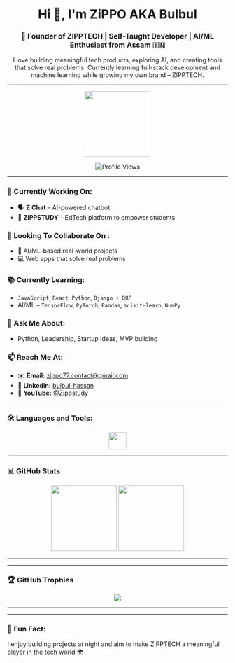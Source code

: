 <h1 align="center">Hi 👋, I'm ZiPPO AKA Bulbul</h1>
<h3 align="center">🚀 Founder of ZIPPTECH | Self-Taught Developer | AI/ML Enthusiast from Assam 🇮🇳</h3>

<p align="center">I love building meaningful tech products, exploring AI, and creating tools that solve real problems. Currently learning full-stack development and machine learning while growing my own brand – ZIPPTECH.</p>
 
---

<div align="center">
  <img height="150" src="https://media.giphy.com/media/M9gbBd9nbDrOTu1Mqx/giphy.gif"  />
</div>

<p align="center">
  <img src="https://komarev.com/ghpvc/?username=zippo7777&label=Profile%20views&color=0e75b6&style=flat" alt="Profile Views" />
</p>

---

### 🧠 Currently Working On:
- 🗣️ **Z Chat** – AI-powered chatbot  
- 📘 **ZIPPSTUDY** – EdTech platform to empower students

### 🤝 Looking To Collaborate On :
- 🔬 AI/ML-based real-world projects  
- 💻 Web apps that solve real problems

### 📚 Currently Learning:
- `JavaScript`, `React`, `Python`, `Django + DRF`  
- AI/ML – `TensorFlow`, `PyTorch`, `Pandas`, `scikit-learn`, `NumPy`

### 💬 Ask Me About:
- Python, Leadership, Startup Ideas, MVP building

### 📫 Reach Me At:
- ✉️ **Email:** zippo77.contact@gmail.com  
- 🔗 **LinkedIn:** [bulbul-hassan](https://www.linkedin.com/in/bulbul-hassan-896705323/)  
- 🎥 **YouTube:** [@Zippstudy](https://www.youtube.com/@Zippstudy)

---

### 🛠️ Languages and Tools:

<div align="center">
  <img src="https://skillicons.dev/icons?i=python,django,react,js,html,css,bootstrap,git,figma,mysql,postgres,linux,py,docker,tensorflow,pytorch,sklearn" height="40" />
</div>

---

### 📊 GitHub Stats

<div align="center">
  <img src="https://github-readme-stats.vercel.app/api?username=zippo7777&show_icons=true&theme=dracula&hide_border=false&count_private=true" height="150" />
  <img src="https://github-readme-stats.vercel.app/api/top-langs/?username=zippo7777&layout=compact&theme=dracula" height="150" />
</div>

---

---

### 🏆 GitHub Trophies

<div align="center">
  <img src="https://github-profile-trophy.vercel.app/?username=zippo7777&theme=dracula&no-bg=true&no-frame=false" />
</div>

---


---

### 🧠 Fun Fact:
I enjoy building projects at night and aim to make ZIPPTECH a meaningful player in the tech world 🌍


